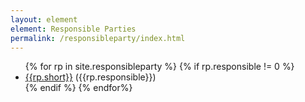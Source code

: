 ```yaml
---
layout: element
element: Responsible Parties
permalink: /responsibleparty/index.html
---
```


<ul>
{% for rp in site.responsibleparty %}
<!--
<li><a href="/responsibleparty/{{rp[0]}}.html">{{rp[1].short}}</a></li>
-->
{% if rp.responsible != 0 %}
<li><a href="/responsibleparty/{{rp.key}}.html">{{rp.short}}</a> ({{rp.responsible}})</li>
{% endif %}
{% endfor%}
</ul>
